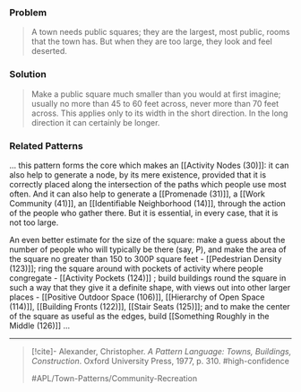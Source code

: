 ### Problem
>A town needs public squares; they are the largest, most public, rooms that the town has. But when they are too large, they look and feel deserted.

### Solution
>Make a public square much smaller than you would at first imagine; usually no more than 45 to 60 feet across, never more than 70 feet across. This applies only to its width in the short direction. In the long direction it can certainly be longer.

### Related Patterns
... this pattern forms the core which makes an [[Activity Nodes (30)]]: it can also help to generate a node, by its mere existence, provided that it is correctly placed along the intersection of the paths which people use most often. And it can also help to generate a [[Promenade (31)]], a [[Work Community (41)]], an [[Identifiable Neighborhood (14)]], through the action of the people who gather there. But it is essential, in every case, that it is not too large.

An even better estimate for the size of the square: make a guess about the number of people who will typically be there (say, P), and make the area of the square no greater than 150 to 300P square feet - [[Pedestrian Density (123)]]; ring the square around with pockets of activity where people congregate - [[Activity Pockets (124)]] ; build buildings round the square in such a way that they give it a definite shape, with views out into other larger places - [[Positive Outdoor Space (106)]], [[Hierarchy of Open Space (114)]], [[Building Fronts (122)]], [[Stair Seats (125)]]; and to make the center of the square as useful as the edges, build [[Something Roughly in the Middle (126)]] ...

---

> [!cite]- Alexander, Christopher. _A Pattern Language: Towns, Buildings, Construction_. Oxford University Press, 1977, p. 310.
> #high-confidence
>
> #APL/Town-Patterns/Community-Recreation
